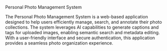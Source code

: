 Personal Photo Management System

The Personal Photo Management System is a web-based application designed to help users efficiently manage, search, and annotate their photo collections. The system leverages AI capabilities to generate captions and tags for uploaded images, enabling semantic search and metadata editing. With a user-friendly interface and secure authentication, this application provides a seamless photo organization experience.

